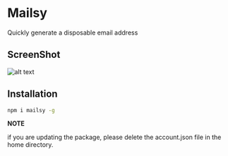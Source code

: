# Mailsy

Quickly generate a disposable email address

## ScreenShot

![alt text](https://raw.githubusercontent.com/BalliAsghar/Mailsy/main/screenshot/Mailsy.png)

## Installation

```bash
npm i mailsy -g
```

**NOTE**

if you are updating the package, please delete the account.json file in the home directory.
